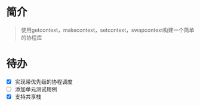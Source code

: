 # 简介
> 使用getcontext，makecontext，setcontext，swapcontext构建一个简单的协程库
# 待办
- [x] 实现带优先级的协程调度 
- [ ] 添加单元测试用例
- [x] 支持共享栈